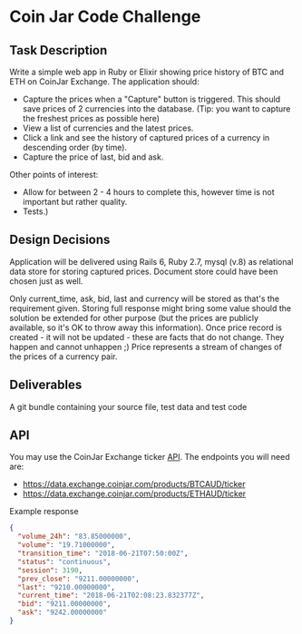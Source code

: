 # Coin Jar Code Challenge

## Task Description
Write a simple web app in Ruby or Elixir showing price history of BTC and ETH on CoinJar Exchange. The application should:

- Capture the prices when a "Capture" button is triggered. This should save prices of 2 currencies into the database. (Tip: you want to capture the freshest prices as possible here)
- View a list of currencies and the latest prices.
- Click a link and see the history of captured prices of a currency in descending
order (by time).
- Capture the price of last, bid and ask.

Other points of interest:
- Allow for between 2 - 4 hours to complete this, however time is not important but rather quality.
- Tests.)

## Design Decisions
Application will be delivered using Rails 6, Ruby 2.7, mysql (v.8) as relational data store for storing captured prices.
Document store could have been chosen just as well.

Only current_time, ask, bid, last and currency will be stored as that's the requirement given. Storing full response might bring some value should the solution be extended for other purpose (but the prices are publicly available, so it's OK to throw away this information).
Once price record is created - it will not be updated - these are facts that do not change. They happen and cannot unhappen ;)
Price represents a stream of changes of the prices of a currency pair.

## Deliverables
A git bundle containing your source file, test data and test code

## API
You may use the CoinJar Exchange ticker [API](https://docs.exchange.coinjar.com/data-api/).
The endpoints you will need are:
- https://data.exchange.coinjar.com/products/BTCAUD/ticker
- https://data.exchange.coinjar.com/products/ETHAUD/ticker

Example response

```json
{
  "volume_24h": "83.85000000",
  "volume": "19.71000000",
  "transition_time": "2018-06-21T07:50:00Z",
  "status": "continuous",
  "session": 3190,
  "prev_close": "9211.00000000",
  "last": "9210.00000000",
  "current_time": "2018-06-21T02:08:23.832377Z",
  "bid": "9211.00000000",
  "ask": "9242.00000000"
}
```